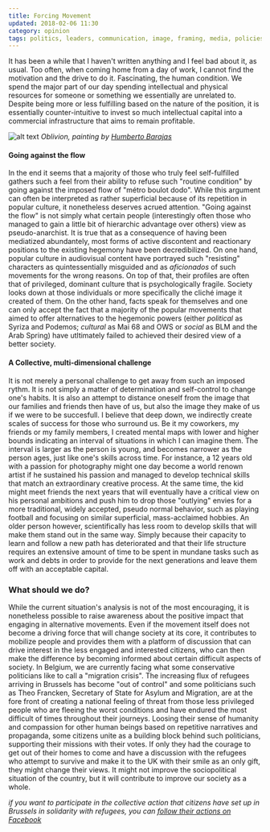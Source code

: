 ```yaml
---
title: Forcing Movement
updated: 2018-02-06 11:30
category: opinion
tags: politics, leaders, communication, image, framing, media, policies
---
```


It has been a while that I haven't written anything and I feel bad about it, as usual. 
Too often, when coming home from a day of work, I cannot find the motivation and the drive to do it.
Fascinating, the human condition. We spend the major part of our day spending intellectual and physical resources for someone or something we essentially are unrelated to.
Despite being more or less fulfilling based on the nature of the position, it is essentially counter-intuitive to invest so much intellectual capital into a commercial infrastructure that aims to remain profitable. 

![alt text](http://polegato.me/assets/humberto.jpg 'Oblivion, painting by Humberto Barajas')
_Oblivion, painting by [Humberto Barajas](https://stranger-bot.deviantart.com/)_

#### Going against the flow
In the end it seems that a majority of those who truly feel self-fulfilled gathers such a feel from their ability to refuse such "routine condition" by going against the imposed flow of "métro boulot dodo". While this argument can often be interpreted as rather superficial because of its repetition in popular culture, it nonetheless deserves acrued attention. "Going against the flow" is not simply what certain people (interestingly often those who managed to gain a little bit of hierarchic advantage over others) view as pseudo-anarchist. 
It is true that as a consequence of having been mediatized abundantely, most forms of active discontent and reactionary positions to the existing hegemony have been decredibilized. On one hand, popular culture in audiovisual content have portrayed such "resisting" characters as quintessentially misguided and as _aficionados_ of such movements for the wrong reasons. On top of that, their profiles are often that of privileged, dominant culture that is psychologically fragile. Society looks down at those individuals or more specifically the cliché image it created of them. On the other hand, facts speak for themselves and one can only accept the fact that a majority of the popular movements that aimed to offer alternatives to the hegemonic powers (either *political* as Syriza and Podemos; *cultural* as Mai 68 and OWS or *social* as BLM and the Arab Spring) have utltimately failed to achieved their desired view of a better society. 

#### A Collective, multi-dimensional challenge
It is not merely a personal challenge to get away from such an imposed rythm. It is not simply a matter of determination and self-control to change one's habits. It is also an attempt to distance oneself from the image that our families and friends then have of us, but also the image they make of us if we were to be succesfull. 
I believe that deep down, we indirectly create scales of success for those who surround us. Be it my coworkers, my friends or my family members, I created mental maps with lower and higher bounds indicating an interval of situations in which I can imagine them. The interval is larger as the person is young, and becomes narrower as the person ages, just like one's skills across time. For instance, a 12 years old with a passion for photography might one day become a world renown artist if he sustained his passion and managed to develop technical skills that match an extraordinary creative process. At the same time, the kid might meet friends the next years that will eventually have a critical view on his personal ambitions and push him to drop those "outlying" envies for a more traditional, widely accepted, pseudo normal behavior, such as playing football and focusing on similar superficial, mass-acclaimed hobbies. An older person however, scientifically has less room to develop skills that will make them stand out in the same way. Simply because their capacity to learn and follow a new path has deteriorated and that their life structure requires an extensive amount of time to be spent in mundane tasks such as work and debts in order to provide for the next generations and leave them off with an acceptable capital.

### What should we do?
While the current situation's analysis is not of the most encouraging, it is nonetheless possible to raise awareness about the positive impact that engaging in alternative movements. Even if the movement itself does not become a driving force that will change society at its core, it contributes to mobilize people and provides them with a platform of discussion that can drive interest in the less engaged and interested citizens, who can then make the difference by becoming informed about certain difficult aspects of society. In Belgium, we are currently facing what some conservative politicians like to call a "migration crisis". The increasing flux of refugees arriving in Brussels has become "out of control" and some politicians such as Theo Francken, Secretary of State for Asylum and Migration, are at the fore front of creating a national feeling of threat from those less privileged people who are fleeing the worst conditions and have endured the most difficult of times throughout their journeys. Loosing their sense of humanity and compassion for other human beings based on repetitive narratives and propaganda, some citizens unite as a building block behind such politicians, supporting their missions with their votes. If only they had the courage to get out of their homes to come and have a discussion with the refugees who attempt to survive and make it to the UK with their smile as an only gift, they might change their views. It might not improve the sociopolitical situation of the country, but it will contribute to improve our society as a whole. 

_if you want to participate in the collective action that citizens have set up in Brussels in solidarity with refugees, you can [follow their actions on Facebook](https://www.facebook.com/plateformerefugiesbxl/)_
